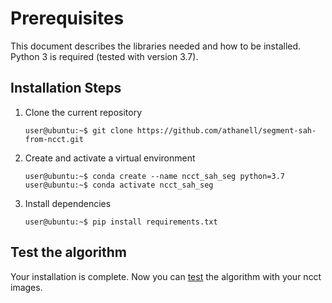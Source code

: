 # Prerequisites

This document describes the libraries needed and how to be installed. 
Python 3 is required (tested with version 3.7).


## Installation Steps

1. Clone the current repository
    ```console
    user@ubuntu:~$ git clone https://github.com/athanell/segment-sah-from-ncct.git
    ```

2. Create and activate a virtual environment 
    ```console
    user@ubuntu:~$ conda create --name ncct_sah_seg python=3.7
    user@ubuntu:~$ conda activate ncct_sah_seg
    ```


3. Install dependencies
    ```console
    user@ubuntu:~$ pip install requirements.txt
    ```   

## Test the algorithm
Your installation is complete. Now you can [test](01-inference-unet.md) the algorithm with your ncct images.

